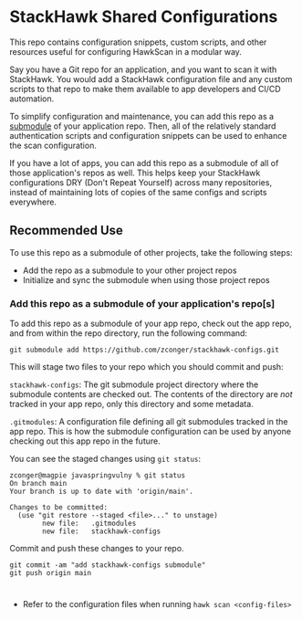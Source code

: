 # StackHawk Shared Configurations

This repo contains configuration snippets, custom scripts, and other resources useful for configuring HawkScan in a modular way.

Say you have a Git repo for an application, and you want to scan it with StackHawk. You would add a StackHawk configuration file and any custom scripts to that repo to make them available to app developers and CI/CD automation.

To simplify configuration and maintenance, you can add this repo as a [submodule](https://git-scm.com/book/en/v2/Git-Tools-Submodules) of your application repo. Then, all of the relatively standard authentication scripts and configuration snippets can be used to enhance the scan configuration.

If you have a lot of apps, you can add this repo as a submodule of all of those application's repos as well. This helps keep your StackHawk configurations DRY (Don't Repeat Yourself) across many repositories, instead of maintaining lots of copies of the same configs and scripts everywhere.

## Recommended Use

To use this repo as a submodule of other projects, take the following steps:

 * Add the repo as a submodule to your other project repos
 * Initialize and sync the submodule when using those project repos

 ### Add this repo as a submodule of your application's repo[s]

To add this repo as a submodule of your app repo, check out the app repo, and from within the repo directory, run the following command:
```shell
git submodule add https://github.com/zconger/stackhawk-configs.git
```

This will stage two files to your repo which you should commit and push:

`stackhawk-configs`: The git submodule project directory where the submodule contents are checked out. The contents of the directory are *not* tracked in your app repo, only this directory and some metadata.

`.gitmodules`: A configuration file defining all git submodules tracked in the app repo. This is how the submodule configuration can be used by anyone checking out this app repo in the future.

You can see the staged changes using `git status`:
```shell
zconger@magpie javaspringvulny % git status
On branch main
Your branch is up to date with 'origin/main'.

Changes to be committed:
  (use "git restore --staged <file>..." to unstage)
        new file:   .gitmodules
        new file:   stackhawk-configs
```

Commit and push these changes to your repo.

```shell
git commit -am "add stackhawk-configs submodule"
git push origin main
```

# 

 
 * Refer to the configuration files when running `hawk scan <config-files>`
